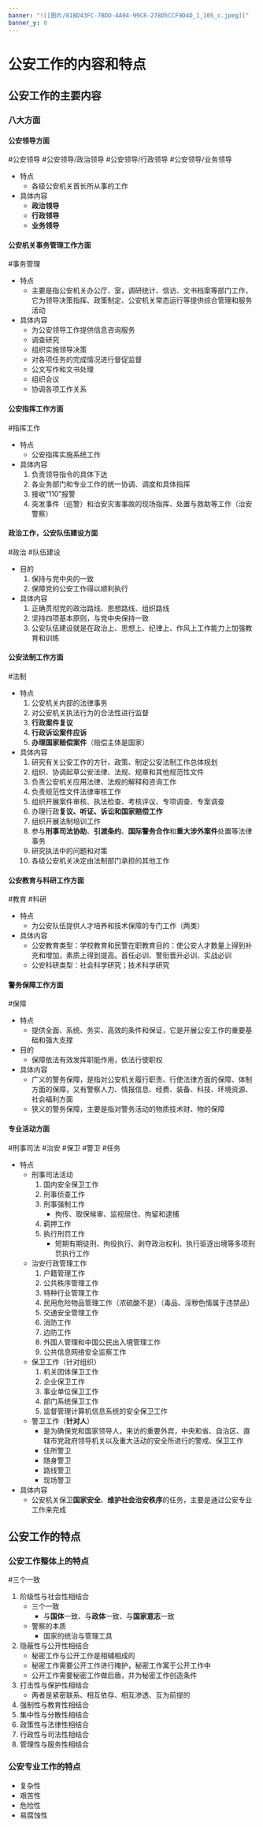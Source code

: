 ```yaml
---
banner: "![[图片/81BD43FC-7BDD-4A94-99C8-278D5CCF9D4D_1_105_c.jpeg]]"
banner_y: 0
---
```

# 公安工作的内容和特点
## 公安工作的主要内容
### 八大方面
#### 公安领导方面
#公安领导 #公安领导/政治领导 #公安领导/行政领导 #公安领导/业务领导
- 特点
	- 各级公安机关首长所从事的工作
- 具体内容
	- **政治领导**
	- **行政领导**
	- **业务领导**
#### 公安机关事务管理工作方面
#事务管理
- 特点
	- 主要是指公安机关办公厅、室，调研统计、信访、文书档案等部门工作，它为领导决策指挥、政策制定、公安机关常态运行等提供综合管理和服务活动
- 具体内容
	- 为公安领导工作提供信息咨询服务
	- 调查研究
	- 组织实施领导决策
	- 对各项任务的完成情况进行督促监督
	- 公文写作和文书处理
	- 组织会议
	- 协调各项工作关系
#### 公安指挥工作方面
#指挥工作
- 特点
	- 公安指挥实施系统工作
- 具体内容
	1. 负责领导指令的具体下达
	2. 各业务部门和专业工作的统一协调、调度和具体指挥
	3. 接收“110”报警
	4. 突发事件（巡警）和治安灾害事故的现场指挥、处置与救助等工作（治安警察）
#### 政治工作，公安队伍建设方面
#政治 #队伍建设
- 目的
	1. 保持与党中央的一致
	2. 保障党的公安工作得以顺利执行
- 具体内容
	1. 正确贯彻党的政治路线、思想路线、组织路线
	2. 坚持四项基本原则，与党中央保持一致
	3. 公安队伍建设就是在政治上、思想上、纪律上、作风上工作能力上加强教育和训练
#### 公安法制工作方面
#法制
- 特点
	1. 公安机关内部的法律事务
	2. 对公安机关执法行为的合法性进行监督
	3. **行政案件复议**
	4. **行政诉讼案件应诉**
	5. **办理国家赔偿案件**（赔偿主体是国家）
- 具体内容
	1. 研究有关公安工作的方针、政策、制定公安法制工作总体规划
	2. 组织、协调起草公安法律、法规、规章和其他规范性文件
	3. 负责公安机关应用法律、法规的解释和咨询工作
	4. 负责规范性文件法律审核工作
	5. 组织开展案件审核、执法检查、考核评议、专项调查、专案调查
	6. 办理行政**复议、听证、诉讼和国家赔偿工作**
	7. 组织开展法制培训工作
	8. 参与**刑事司法协助**、**引渡条约**、**国际警务合作**和**重大涉外案件**处置等法律事务
	9. 研究执法中的问题和对策
	10. 各级公安机关决定由法制部门承担的其他工作
#### 公安教育与科研工作方面
#教育 #科研
- 特点
	- 为公安队伍提供人才培养和技术保障的专门工作（两类）
- 具体内容
	- 公安教育类型：学校教育和民警在职教育目的：使公安人才数量上得到补充和增加，素质上得到提高。首任必训、警衔晋升必训、实战必训
	- 公安科研类型：社会科学研究；技术科学研究
#### 警务保障工作方面
#保障
- 特点
	- 提供全面、系统、务实、高效的条件和保证，它是开展公安工作的重要基础和强大支撑
- 目的
	- 保障依法有效发挥职能作用，依法行使职权
- 具体内容
	- 广义的警务保障，是指对公安机关履行职责、行使法律方面的保障、体制方面的保障，又有警察人力、情报信息、经费、装备、科技、环境资源、社会福利方面
	- 狭义的警务保障，主要是指对警务活动的物质技术财、物的保障
#### 专业活动方面
#刑事司法 #治安 #保卫 #警卫 #任务
- 特点
	- 刑事司法活动
		1. 国内安全保卫工作
		2. 刑事侦查工作
		3. 刑事强制工作
			- 拘传、取保候审、监视居住、拘留和逮捕
		4. 羁押工作
		5. 执行刑罚工作
			- 短期有期徒刑、拘役执行、剥夺政治权利、执行驱逐出境等多项刑罚执行工作
	- 治安行政管理工作
		1. 户籍管理工作
		2. 公共秩序管理工作
		3. 特种行业管理工作
		4. 民用危险物品管理工作（浓硫酸不是）（毒品、淫秽色情属于违禁品）
		5. 交通安全管理工作
		6. 消防工作
		7. 边防工作
		8. 外国人管理和中国公民出入境管理工作
		9. 公共信息网络安全监察工作
	- 保卫工作（针对组织）
		1. 机关团体保卫工作
		2. 企业保卫工作
		3. 事业单位保卫工作
		4. 部门系统保卫工作
		5. 监督管理计算机信息系统的安全保卫工作
	- 警卫工作（**针对人**）
		- 是为确保党和国家领导人，来访的重要外宾，中央和省、自治区、直辖市党政府领导机关以及重大活动的安全所进行的警戒、保卫工作
		- 住所警卫
		- 随身警卫
		- 路线警卫
		- 现场警卫
- 具体内容
	- 公安机关保卫**国家安全**、**维护社会治安秩序**的任务，主要是通过公安专业工作来完成



## 公安工作的特点
### 公安工作整体上的特点
#三个一致
1. 阶级性与社会性相结合
	- 三个一致
		- 与**国体**一致、与**政体**一致、与**国家意志**一致
	- 警察的本质
		- 国家的统治与管理工具
2. 隐蔽性与公开性相结合
	- 秘密工作与公开工作是相辅相成的
	- 秘密工作需要公开工作进行掩护，秘密工作寓于公开工作中
	- 公开工作需要秘密工作做后盾，并为秘密工作创造条件
3. 打击性与保护性相结合
	- 两者是紧密联系、相互依存、相互渗透、互为前提的
4. 强制性与教育性相结合
5. 集中性与分散性相结合
6. 政策性与法律性相结合
7. 行政性与司法性相结合
8. 管理性与服务性相结合
### 公安专业工作的特点
- 复杂性
- 艰苦性
- 危险性
- 易腐蚀性
